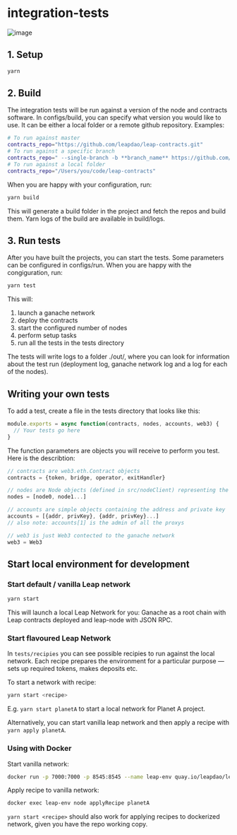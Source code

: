 # integration-tests

![image](https://user-images.githubusercontent.com/163447/49596266-3c6e7b80-f97a-11e8-8c63-7cb5108a3ea9.png)

## 1. Setup

```sh
yarn
```

## 2. Build

The integration tests will be run against a version of the node and contracts software. In configs/build, you can specify what version you would like to use. It can be either a local folder or a remote github repository. Examples:

```sh
# To run against master
contracts_repo="https://github.com/leapdao/leap-contracts.git"
# To run against a specific branch
contracts_repo=" --single-branch -b **branch_name** https://github.com/leapdao/leap-contracts.git"
# To run against a local folder
contracts_repo="/Users/you/code/leap-contracts"
```

When you are happy with your configuration, run:

```sh
yarn build
```

This will generate a build folder in the project and fetch the repos and build them. Yarn logs of the build are available in build/logs.

## 3. Run tests

After you have built the projects, you can start the tests. Some parameters can be configured in configs/run. When you are happy with the congiguration, run:

```sh
yarn test
```

This will:

1. launch a ganache network
2. deploy the contracts
3. start the configured number of nodes
4. perform setup tasks
5. run all the tests in the tests directory

The tests will write logs to a folder ./out/, where you can look for information about the test run (deployment log, ganache network log and a log for each of the nodes).

## Writing your own tests

To add a test, create a file in the tests directory that looks like this:

```js
module.exports = async function(contracts, nodes, accounts, web3) {
  // Your tests go here
}
```

The function parameters are objects you will receive to perform you test. Here is the describtion:

```js
// contracts are web3.eth.Contract objects 
contracts = {token, bridge, operator, exitHandler}

// nodes are Node objects (defined in src/nodeClient) representing the running nodes
nodes = [node0, node1...]

// accounts are simple objects containing the address and private key
accounts = [{addr, privKey}, {addr, privKey}...]
// also note: accounts[1] is the admin of all the proxys

// web3 is just Web3 contected to the ganache network
web3 = Web3
```

## Start local environment for development

### Start default / vanilla Leap network

```sh
yarn start
```

This will launch a local Leap Network for you: Ganache as a root chain with Leap contracts deployed and leap-node with JSON RPC.

### Start flavoured Leap Network

In `tests/recipies` you can see possible recipies to run against the local network. Each recipe prepares the environment for a particular purpose — sets up required tokens, makes deposits etc.

To start a network with recipe:

```sh
yarn start <recipe>
```

E.g. `yarn start planetA` to start a local network for Planet A project.

Alternatively, you can start vanilla leap network and then apply a recipe with `yarn apply planetA`.

### Using with Docker

Start vanilla network:

```sh
docker run -p 7000:7000 -p 8545:8545 --name leap-env quay.io/leapdao/leap-sandbox
```

Apply recipe to vanilla network:

```sh
docker exec leap-env node applyRecipe planetA
```

`yarn start <recipe>` should also work for applying recipes to dockerized network, given you have the repo working copy.
